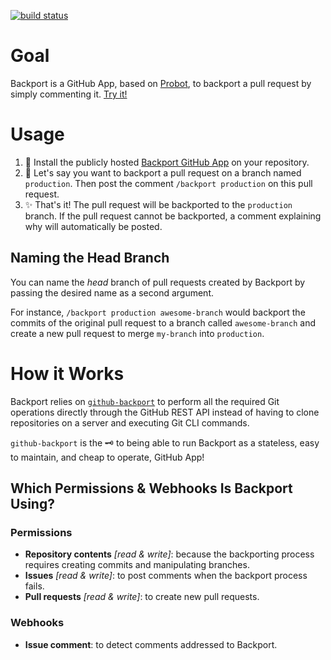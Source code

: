 [![build status](https://img.shields.io/circleci/project/github/tibdex/backport.svg)](https://circleci.com/gh/tibdex/backport)

# Goal

Backport is a GitHub App, based on [Probot](https://probot.github.io/), to backport a pull request by simply commenting it. [Try it!](https://github.com/apps/backporting)

# Usage

1.  :electric_plug: Install the publicly hosted [Backport GitHub App](https://github.com/apps/backporting) on your repository.
2.  :speech_balloon: Let's say you want to backport a pull request on a branch named `production`. Then post the comment `/backport production` on this pull request.
3.  :sparkles: That's it! The pull request will be backported to the `production` branch. If the pull request cannot be backported, a comment explaining why will automatically be posted.

## Naming the Head Branch

You can name the _head_ branch of pull requests created by Backport by passing the desired name as a second argument.

For instance, `/backport production awesome-branch` would backport the commits of the original pull request to a branch called `awesome-branch` and create a new pull request to merge `my-branch` into `production`.

# How it Works

Backport relies on [`github-backport`](https://www.npmjs.com/package/github-backport) to perform all the required Git operations directly through the GitHub REST API instead of having to clone repositories on a server and executing Git CLI commands.

`github-backport` is the :old_key: to being able to run Backport as a stateless, easy to maintain, and cheap to operate, GitHub App!

## Which Permissions & Webhooks Is Backport Using?

### Permissions

- **Repository contents** _[read & write]_: because the backporting process requires creating commits and manipulating branches.
- **Issues** _[read & write]_: to post comments when the backport process fails.
- **Pull requests** _[read & write]_: to create new pull requests.

### Webhooks

- **Issue comment**: to detect comments addressed to Backport.
